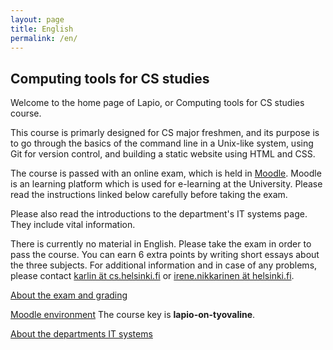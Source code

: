 ```yaml
---
layout: page
title: English
permalink: /en/
---
```


<h2>Computing tools for CS studies</h2>

Welcome to the home page of Lapio, or Computing tools for CS studies course.

This course is primarly designed for CS major freshmen, and its purpose is to go through the basics of the command line in a Unix-like system, using Git for version control, and building a static website using HTML and CSS.

The course is passed with an online exam, which is held in [Moodle](https://moodle.helsinki.fi/?lang=en). Moodle is an learning platform which is used for e-learning at the University. Please read the instructions linked below carefully before taking the exam.

Please also read the introductions to the department's IT systems page. They include vital information.

There is currently no material in English. Please take the exam in order to pass the course. You can earn 6 extra points by writing short essays about the three subjects. For additional information and in case of any problems, please contact <a href="mailto:karlin@cs.helsinki.fi" target="_top">karlin ät cs.helsinki.fi</a> or <a href="mailto:irene.nikkarinen@helsinki.fi" target="_top">irene.nikkarinen ät helsinki.fi</a>.

<a href="/exam">About the exam and grading</a>

<a href="https://moodle.helsinki.fi/course/view.php?id=22186">Moodle environment</a> The course key is <strong>lapio-on-tyovaline</strong>.

<a href="/departments-systems">About the departments IT systems<a>
